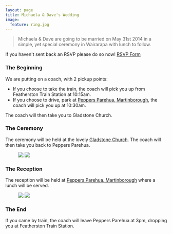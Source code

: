 ```yaml
---
layout: page
title: Michaela & Dave's Wedding
image:
  feature: ring.jpg
---
```


<blockquote>
	<p>Michaela & Dave are going to be married on May 31st 2014 in a simple, yet special ceremony in Wairarapa with lunch to follow.</p>
</blockquote>

If you haven't sent back an RSVP please do so now! <a href="https://docs.google.com/a/harris.org.nz/forms/d/1hS28cpdCauRlNwzMaHpIuWR2dZ4dJXqoi_aexpaCG6A/viewform" class="btn" target="_blank">RSVP Form</a>

### The Beginning

We are putting on a coach, with 2 pickup points:

* If you choose to take the train, the coach will pick you up from Featherston Train Station at 10:15am.
* If you choose to drive, park at [Peppers Parehua, Martinborough](http://www.peppers.co.nz/parehua/), the coach will pick you up at 10:30am.    

The coach will then take you to Gladstone Church.

### The Ceremony

The ceremony will be held at the lovely [Gladstone Church](https://sites.google.com/site/gladstonechurch/). The coach will then take you back to Peppers Parehua.

<figure class="half">
  <img src="http://ih2.redbubble.net/image.4251772.1220/flat,550x550,075,f.jpg"/>
  <img src="http://2.bp.blogspot.com/-wBC9xzglr3M/UosmUfRECGI/AAAAAAAADcE/Dd5_eW-efmU/s1600/GladstoneNOV_3798.jpg" />
</figure>

### The Reception

The reception will be held at [Peppers Parehua, Martinborough](http://www.peppers.co.nz/parehua/) where a lunch will be served.

<figure class="half">
  <img src="http://www.peppers.co.nz/portals/3/Assets/Parehua/Refresh/666x300-Peppers_Parehua_con.jpg"/>
  <img src="http://www.peppers.co.nz/portals/3/Assets/Parehua/Refresh/461x307_Terrace_Bar_Space_small.jpg" />
</figure>

### The End

If you came by train, the coach will leave Peppers Parehua at 3pm, dropping you at Featherston Train Station.